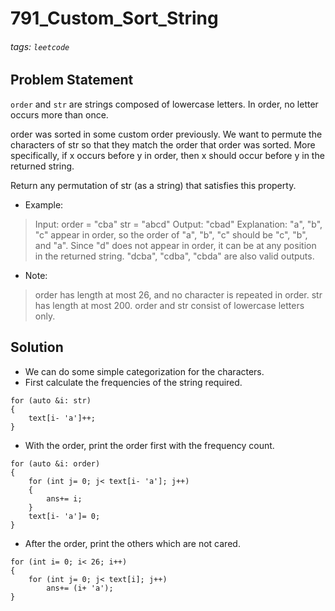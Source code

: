 # 791_Custom_Sort_String
###### tags: `leetcode`
## Problem Statement
```order``` and ```str``` are strings composed of lowercase letters. In order, no letter occurs more than once.

order was sorted in some custom order previously. We want to permute the characters of str so that they match the order that order was sorted. More specifically, if x occurs before y in order, then x should occur before y in the returned string.

Return any permutation of str (as a string) that satisfies this property.

- Example:
> Input: 
order = "cba"
str = "abcd"
Output: "cbad"
Explanation: 
"a", "b", "c" appear in order, so the order of "a", "b", "c" should be "c", "b", and "a". 
Since "d" does not appear in order, it can be at any position in the returned string. "dcba", "cdba", "cbda" are also valid outputs.
 
- Note:

> order has length at most 26, and no character is repeated in order.
str has length at most 200.
order and str consist of lowercase letters only.
## Solution
- We can do some simple categorization for the characters.
- First calculate the frequencies of the string required.
```cpp=
for (auto &i: str)
{
    text[i- 'a']++;
}
```
- With the order, print the order first with the frequency count.
```cpp=
for (auto &i: order)
{
    for (int j= 0; j< text[i- 'a']; j++)
    {
        ans+= i;
    }
    text[i- 'a']= 0;
}
```
- After the order, print the others which are not cared.
```cpp=
for (int i= 0; i< 26; i++)
{
    for (int j= 0; j< text[i]; j++)
        ans+= (i+ 'a');
}
```